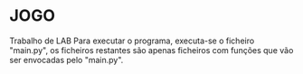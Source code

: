 # JOGO
Trabalho de LAB
Para executar o programa, executa-se o ficheiro "main.py", os ficheiros restantes são apenas ficheiros com funções que vão ser envocadas pelo "main.py".
